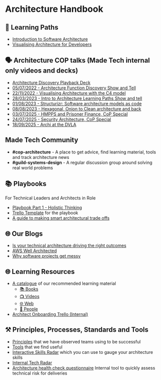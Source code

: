 # Architecture Handbook
## 🏫 Learning Paths
- [Introduction to Software Architecture](learning_paths/introduction_to_software_architecture.md)
- [Visualising Architecture for Developers](learning_paths/visualising_architecture/1_why_visualise.md)

## 🗣️ Architecture COP talks (Made Tech internal only videos and decks)
- [Architecture Discovery Playback Deck](https://docs.google.com/presentation/d/18MlrVItk6v-j92kSlDHtoE-NOpe7qwq7Ow_TIm6auDI/edit?usp=sharing)
- [05/07/2022 - Architecture Function Discovery Show and Tell](https://drive.google.com/file/d/1bt-WybDrsAncuf_stir0ueE9nPVHo4KW/view?usp=drive_link)
- [22/11/2022 - Visualising Architecture with the C4 model](https://docs.google.com/presentation/d/1wXXkyTgoNJIgyD9MDuIlvi85uGHWjIgQhvOPKTNsrHo/edit?usp=sharing)
- [28/03/2023 - Intro to Architecture Learning Paths Show and tell](https://drive.google.com/file/d/1vLe46uk2GHBQvl8khTwDhmXAZ7nw51wb/view?usp=drive_link)
- [01/08/2023 - Structurizr: Software architecture models as code](https://drive.google.com/file/d/1mJ2TpHPmiwDel0GhoIQdVv87cXfTwLCf/view?usp=drive_link)
- [08/08/2023 - Hexagonal, Onion to Clean architecture and back](https://docs.google.com/presentation/d/1bwsnqgwQv_i06mQVnOS48lQIWmAimYTw9s-Vgo07iLc/edit?slide=id.g25edbc8474a_0_0#slide=id.g25edbc8474a_0_0)
- [03/07/2025 - HMPPS and Prisoner Finance, CoP Special](https://drive.google.com/file/d/1Jj1E51uIcZ2S8w5CWh-5yKJIQLb8WKdO/view?usp=drive_link)
- [24/07/2025 - Security Architecture, CoP Special](https://drive.google.com/file/d/1kuFkumTOlV82fZUlg1YiqAvDemdjIUo4/view?usp=drive_link)
- [18/09/2025 - Archi at the DVLA](https://drive.google.com/file/d/1AmHplydzwLeWfIRxpzZRYD_QBageRpCu/view?usp=drive_link)

## Made Tech Community
- **#cop-architecture** - A place to get advice, find learning material, tools and track architecture news
- **#guild-systems-design** - A regular discussion group around solving real world problems

## 📚 Playbooks
For Technical Leaders and Architects in Role

- [Playbook Part 1 - Holistic Thinking](https://docs.google.com/presentation/d/1RwBxzT37oZNXWZzJBgZ9e-IzXfYOlf7FnGIPdjEZV-Q/edit?usp=sharing)
- [Trello Template](https://trello.com/b/YIcVgWde/architecture-playbook-template) for the playbook
- [A guide to making smart architectural trade offs](https://docs.google.com/presentation/d/1Qmi2VzweV8nl4BaHxEMJ7-jp_BYUL5pg/edit?usp=sharing&ouid=106860531659383205231&rtpof=true&sd=true)

## 🌐 Our Blogs
- [Is your technical architecture driving the right outcomes](https://www.madetech.com/blog/is-your-technical-architecture-driving-the-right-outcomes/?utm_content=305104948&utm_medium=social&utm_source=linkedin&hss_channel=lcp-276725)
- [AWS Well Architected](https://www.madetech.com/blog/aws-well-architected/)
- [Why software projects get messy](https://www.madetech.com/blog/messy-software-projects/)

## 🌐 Learning Resources
- [A catalogue](resources.md) of our recommended learning material
   - [📚 Books](resources.md#books)
   - [📺 Videos](resources.md#videos)
   - [🌐 Web](resources.md#web)
   - [💁 People](resources.md#people)
 - [Architect Onboarding Trello (Internal)](https://trello.com/b/3EkppnCt/technical-architect-onboarding-week-1)

## ⚒️ Principles, Processes, Standards and Tools
- [Principles](principles.md) that we have observed teams using to be successful
- [Tools](principles/tools.md) that we find useful
- [Interactive Skills Radar](https://madetech.github.io/skills-radar/) which you can use to gauge your architecture skills
- [Internal Tech Radar](https://miro.com/app/board/uXjVI3qqUr8=/?share_link_id=724709993521)
- [Architecture health check questionnaire](https://docs.google.com/spreadsheets/d/1zQWIWf80eK6i0kjhB_GeAUZ47TrtFz0UWEq1y0F0W_4/edit?usp=sharing) Internal tool to quickly assess technical risk for deliveries
